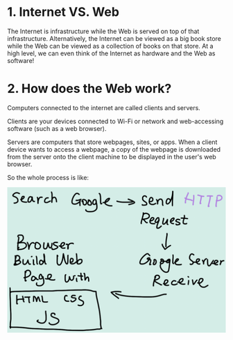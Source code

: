 # 1. Internet VS. Web

The Internet is infrastructure while the Web is served on top of that infrastructure. Alternatively, the Internet can be viewed as a big book store while the Web can be viewed as a collection of books on that store. At a high level, we can even think of the Internet as hardware and the Web as software!

# 2. How does the Web work?

Computers connected to the internet are called clients and servers.

Clients are your devices connected to Wi-Fi or network and web-accessing software (such as a web browser).

Servers are computers that store webpages, sites, or apps. When a client device wants to access a webpage, a copy of the webpage is downloaded from the server onto the client machine to be displayed in the user's web browser.

So the whole process is like:

<img alt="web" src="../images/Intro/web.png">
